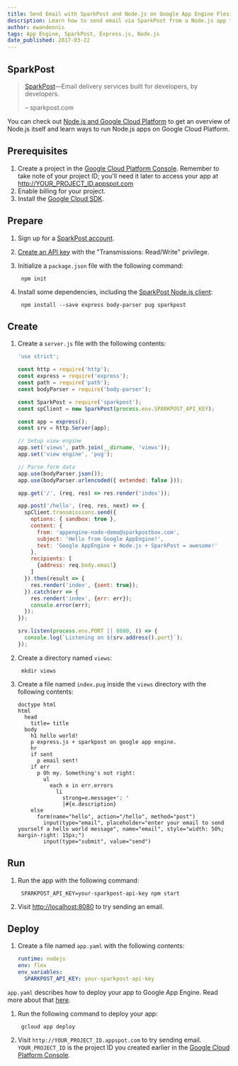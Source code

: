 ```yaml
---
title: Send Email with SparkPost and Node.js on Google App Engine Flexible Environment
description: Learn how to send email via SparkPost from a Node.js app to Google App Engine flexible environment.
author: ewandennis
tags: App Engine, SparkPost, Express.js, Node.js
date_published: 2017-03-22
---
```

## SparkPost

> [SparkPost][sparkpost]—Email delivery services built for developers, by developers.
>
> – sparkpost.com

You can check out [Node.js and Google Cloud Platform][nodejs-gcp] to get an
overview of Node.js itself and learn ways to run Node.js apps on Google Cloud
Platform.

## Prerequisites

1. Create a project in the [Google Cloud Platform Console](https://console.cloud.google.com/).
    Remember to take note of your project ID; you'll need it later to access your app at http://YOUR_PROJECT_ID.appspot.com
1. Enable billing for your project.
1. Install the [Google Cloud SDK](https://cloud.google.com/sdk/).

## Prepare

1. Sign up for a [SparkPost account](https://app.sparkpost.com/sign-up).

1. [Create an API key](https://app.sparkpost.com/account/credentials) with the "Transmissions: Read/Write" privilege.

1. Initialize a `package.json` file with the following command:

        npm init

1. Install some dependencies, including the [SparkPost Node.js client](https://github.com/sparkpost/node-sparkpost):

        npm install --save express body-parser pug sparkpost

## Create

1. Create a `server.js` file with the following contents:

    ```js
    'use strict';

    const http = require('http');
    const express = require('express');
    const path = require('path');
    const bodyParser = require('body-parser');

    const SparkPost = require('sparkpost');
    const spClient = new SparkPost(process.env.SPARKPOST_API_KEY);

    const app = express();
    const srv = http.Server(app);

    // Setup view engine
    app.set('views', path.join(__dirname, 'views'));
    app.set('view engine', 'pug');

    // Parse form data
    app.use(bodyParser.json());
    app.use(bodyParser.urlencoded({ extended: false }));

    app.get('/', (req, res) => res.render('index'));

    app.post('/hello', (req, res, next) => {
      spClient.transmissions.send({
        options: { sandbox: true },
        content: {
          from: 'appengine-node-demo@sparkpostbox.com',
          subject: 'Hello from Google AppEngine!',
          text: 'Google AppEngine + Node.js + SparkPost = awesome!'
        },
        recipients: [
          {address: req.body.email} 
        ]
      }).then(result => {
        res.render('index', {sent: true});
      }).catch(err => {
        res.render('index', {err: err});
        console.error(err);
      });
    });

    srv.listen(process.env.PORT || 8080, () => {
      console.log(`Listening on ${srv.address().port}`);
    });
    ```

1. Create a directory named `views`:

        mkdir views

1. Create a file named `index.pug` inside the `views` directory with the
following contents:

    ```pug
    doctype html
    html    
      head
        title= title
      body
        h1 hello world!
        p express.js + sparkpost on google app engine.
        hr
        if sent
          p email sent!
        if err
          p Oh my. Something's not right:
            ul
              each e in err.errors
                li
                  strong=e.message+': '
                  |#{e.description}
        else
          form(name="hello", action="/hello", method="post")
            input(type="email", placeholder="enter your email to send yourself a hello world message", name="email", style="width: 50%; margin-right: 15px;")
            input(type="submit", value="send")
      ```

## Run

1. Run the app with the following command:

        SPARKPOST_API_KEY=your-sparkpost-api-key npm start

1. Visit [http://localhost:8080](http://localhost:8080) to try sending an email.

## Deploy

1. Create a file named `app.yaml` with the following contents:

    ```yaml
    runtime: nodejs
    env: flex
    env_variables:
      SPARKPOST_API_KEY: your-sparkpost-api-key
    ```

`app.yaml` describes how to deploy your app to Google App Engine. Read more about that [here](https://cloud.google.com/appengine/docs/flexible/nodejs/configuring-your-app-with-app-yaml).

1. Run the following command to deploy your app:

        gcloud app deploy

1. Visit `http://YOUR_PROJECT_ID.appspot.com` to try sending email. `YOUR_PROJECT_ID` is the project ID you created earlier in the [Google Cloud Platform Console](https://console.cloud.google.com/).

[sparkpost]: https://www.sparkpost.com/
[nodejs-gcp]: https://cloud.google.com/nodejs/
